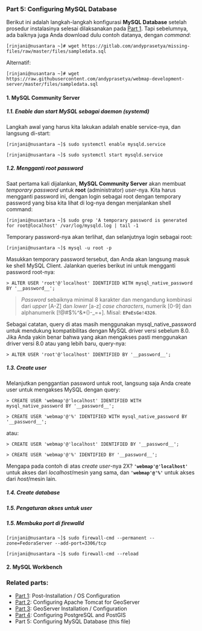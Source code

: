 ### Part 5: Configuring MySQL Database

Berikut ini adalah langkah-langkah konfigurasi **MySQL Database** setelah prosedur instalasinya selesai dilaksanakan pada [Part 1](./README.md). Tapi sebelumnya, ada baiknya juga Anda download dulu contoh datanya, dengan _command_:

  ```
  [rinjani@nusantara ~]# wget https://gitlab.com/andyprasetya/missing-files/raw/master/files/sampledata.sql
  ```
  
  Alternatif:
  ```
  [rinjani@nusantara ~]# wget https://raw.githubusercontent.com/andyprasetya/webmap-development-server/master/files/sampledata.sql
  ```

#### 1. MySQL Community Server

  ##### 1.1. _Enable_ dan _start_ MySQL sebagai _daemon_ (systemd)
  
  Langkah awal yang harus kita lakukan adalah enable service-nya, dan langsung di-start:
  
  ```
  [rinjani@nusantara ~]$ sudo systemctl enable mysqld.service
  
  [rinjani@nusantara ~]$ sudo systemctl start mysqld.service
  ```
  
  ##### 1.2. Mengganti _root password_
  
  Saat pertama kali dijalankan, **MySQL Community Server** akan membuat _temporary password_ untuk **root** (administrator) _user_-nya. Kita harus mengganti password ini, dengan login sebagai root dengan temporary password yang bisa kita lihat di log-nya dengan menjalankan shell command:
  
  ```
  [rinjani@nusantara ~]$ sudo grep 'A temporary password is generated for root@localhost' /var/log/mysqld.log | tail -1
  ```
  
  Temporary password-nya akan terlihat, dan selanjutnya login sebagai root:
  
  ```
  [rinjani@nusantara ~]$ mysql -u root -p
  ```
  
  Masukkan temporary password tersebut, dan Anda akan langsung masuk ke shell MySQL Client. Jalankan queries berikut ini untuk mengganti password root-nya:
  
  ```
  > ALTER USER 'root'@'localhost' IDENTIFIED WITH mysql_native_password BY '__password__';
  ```
  
  > _Password_ sebaiknya minimal 8 karakter dan mengandung kombinasi dari _upper_ [A-Z] dan _lower_ [a-z] _case characters_, numerik [0-9] dan alphanumerik [!@#$%^&*()-_=+]. Misal: **```EPeEsGe!4326```**.
  
  Sebagai catatan, query di atas masih menggunakan mysql_native_password untuk mendukung kompatibilitas dengan MySQL driver versi sebelum 8.0. Jika Anda yakin benar bahwa yang akan mengakses pasti menggunakan driver versi 8.0 atau yang lebih baru, query-nya:
  
  ```
  > ALTER USER 'root'@'localhost' IDENTIFIED BY '__password__';
  ```
  
  ##### 1.3. _Create user_
  
  Melanjutkan penggantian password untuk root, langsung saja Anda create user untuk mengakses MySQL dengan query:
  
  ```
  > CREATE USER 'webmap'@'localhost' IDENTIFIED WITH mysql_native_password BY '__password__';
  
  > CREATE USER 'webmap'@'%' IDENTIFIED WITH mysql_native_password BY '__password__';
  ```
  
  atau:
  
  ```
  > CREATE USER 'webmap'@'localhost' IDENTIFIED BY '__password__';
  
  > CREATE USER 'webmap'@'%' IDENTIFIED BY '__password__';
  ```
  
  Mengapa pada contoh di atas _create user_-nya 2X? **```'webmap'@'localhost'```** untuk akses dari _localhost_/mesin yang sama, dan **```'webmap'@'%'```** untuk akses dari _host_/mesin lain.
  
  ##### 1.4. _Create database_
  
  
  
  ##### 1.5. Pengaturan akses untuk user
  
  
  
  ##### 1.5. Membuka port di firewalld
  
  ```
  [rinjani@nusantara ~]$ sudo firewall-cmd --permanent --zone=FedoraServer --add-port=3306/tcp
  
  [rinjani@nusantara ~]$ sudo firewall-cmd --reload
  ```
  
#### 2. MySQL Workbench

### Related parts:
  * [Part 1](./README.md): Post-Installation / OS Configuration
  * [Part 2](./fedora-geostack-part-2-apache-tomcat.md): Configuring Apache Tomcat for GeoServer
  * [Part 3](./fedora-geostack-part-3-geoserver.md): GeoServer Installation / Configuration
  * [Part 4](./fedora-geostack-part-4-postgis.md): Configuring PostgreSQL and PostGIS
  * Part 5: Configuring MySQL Database (this file)